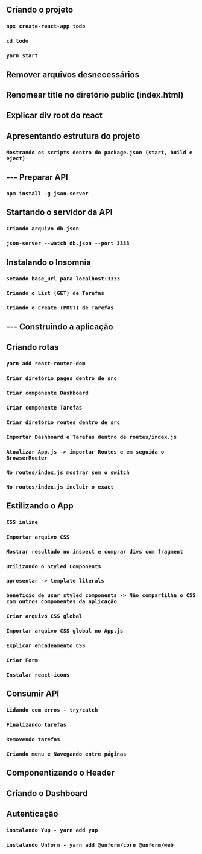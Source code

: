 ## Criando o projeto

### `npx create-react-app todo`

### `cd todo`

### `yarn start`

## Remover arquivos desnecessários

## Renomear title no diretório public (index.html)

## Explicar div root do react

## Apresentando estrutura do projeto

### `Mostrando os scripts dentro do package.json (start, build e eject)`



## --- Preparar API

### `npm install -g json-server`


## Startando o servidor da API

### `Criando arquivo db.json`

### `json-server --watch db.json --port 3333`


## Instalando o Insomnia

### `Setando base_url para localhost:3333`

### `Criando o List (GET) de Tarefas`

### `Criando o Create (POST) de Tarefas`



## --- Construindo a aplicação

## Criando rotas

### `yarn add react-router-dom`

### `Criar diretório pages dentro de src`

### `Criar componente Dashboard`

### `Criar componente Tarefas`

### `Criar diretório routes dentro de src`

### `Importar Dashboard e Tarefas dentro de routes/index.js`

### `Atualizar App.js -> importar Routes e em seguida o BrowserRouter`

### `No routes/index.js mostrar sem o switch`

### `No routes/index.js incluir o exact`


## Estilizando o App

### `CSS inline`

### `Importar arquivo CSS`

### `Mostrar resultado no inspect e comprar divs com fragment`

### `Utilizando o Styled Components`

### `apresentar -> template literals`

### `benefício de usar styled components -> Não compartilha o CSS com outros componentes da aplicação`

### `Criar arquivo CSS global`

### `Importar arquivo CSS global no App.js`

### `Explicar encadeamento CSS`

### `Criar Form`

### `Instalar react-icons`

## Consumir API

### `Lidando com erros - try/catch`

### `Finalizando tarefas`

### `Removendo tarefas`

### `Criando menu e Navegando entre páginas`



## Componentizando o Header

## Criando o Dashboard


## Autenticação

### `instalando Yup - yarn add yup`

### `instalando Unform - yarn add @unform/core @unform/web`



